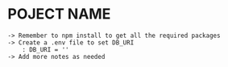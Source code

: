 # POJECT NAME
    -> Remember to npm install to get all the required packages
    -> Create a .env file to set DB_URI
        : DB_URI = ''
    -> Add more notes as needed